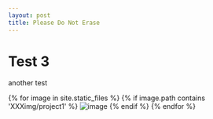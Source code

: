 ```yaml
---
layout: post
title: Please Do Not Erase
---
```


<head>
  <script src="/js/jquery-1.11.2.min.js"></script>
  <script>
    let words = {
    }

    function googleImage() {
      console.log("googling image")
    }

    $("h1").text("Jquery works")
    $("p").text("swap")
  </script>
</head>

<div>
  <h1>Test 3</h1>
  <p>another test</p>
  {% for image in site.static_files %}
    {% if image.path contains 'XXXimg/project1' %}
      <img src="{{ site.baseurl }}{{ image.path }}" alt="image" />
    {% endif %}
  {% endfor %}
</div>
